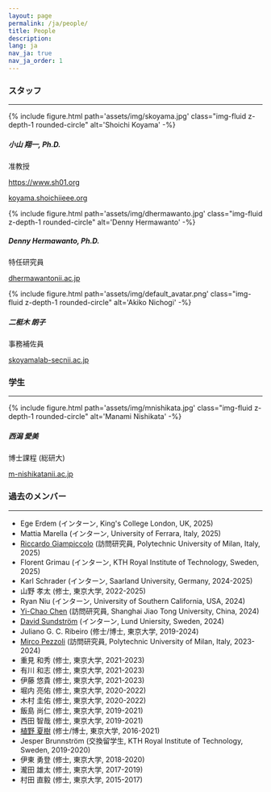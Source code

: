 ```yaml
---
layout: page
permalink: /ja/people/
title: People
description:
lang: ja 
nav_ja: true
nav_ja_order: 1
---
```


### スタッフ

---

<div class="members float-left">
    {% include figure.html
        path='assets/img/skoyama.jpg'
        class="img-fluid z-depth-1 rounded-circle"
        alt='Shoichi Koyama' -%}
    <div class="address">
        <h5>小山 翔一, Ph.D.</h5>
        <p>准教授</p>
        <p><a href="https://www.sh01.org"><i class="fas fa-user"></i> https://www.sh01.org</a></p>
        <p><a href="#"><i class="fas fa-envelope"></i> koyama.shoichi<i class="fas fa-at"></i>ieee.org</a></p>
    </div>
</div>

<div class="members float-left">
    {% include figure.html
        path='assets/img/dhermawanto.jpg'
        class="img-fluid z-depth-1 rounded-circle"
        alt='Denny Hermawanto' -%}
    <div class="address">
        <h5>Denny Hermawanto, Ph.D.</h5>
        <p>特任研究員</p>
        <p><a href="#"><i class="fas fa-envelope"></i> dhermawanto<i class="fas fa-at"></i>nii.ac.jp</a></p>
    </div>
</div>

<div class="members float-left">
    {% include figure.html
        path='assets/img/default_avatar.png'
        class="img-fluid z-depth-1 rounded-circle"
        alt='Akiko Nichogi' -%}
    <div class="address">
        <h5>二梃木 朗子</h5>
        <p>事務補佐員</p>
        <p><a href="#"><i class="fas fa-envelope"></i> skoyamalab-sec<i class="fas fa-at"></i>nii.ac.jp</a></p>
    </div>
</div>

<p style="clear:both"></p>

<!-- ### 客員研究員

--- -->

### 学生

---

<div class="members float-left">
    {% include figure.html
        path='assets/img/mnishikata.jpg'
        class="img-fluid z-depth-1 rounded-circle"
        alt='Manami Nishikata' -%}
    <div class="address">
        <h5>西潟 愛美</h5>
        <p>博士課程 (総研大)</p>
        <p><a href="#"><i class="fas fa-envelope"></i> m-nishikata<i class="fas fa-at"></i>nii.ac.jp</a></p>
    </div>
</div>

<p style="clear:both"></p>

<!-- ### インターン

---

<div class="members float-left">
    {% include figure.html
        path='assets/img/eerdem.png'
        class="img-fluid z-depth-1 rounded-circle"
        alt='Ege Erdem' -%}
    <div class="address">
        <h5>Ege Erdem</h5>
        <p><em>Ph.D. Student (King's College London)</em></p>
    </div>
</div>


<p style="clear:both"></p> -->

### 過去のメンバー

---

- Ege Erdem (インターン, King's College London, UK, 2025)
- Mattia Marella (インターン, University of Ferrara, Italy, 2025)
- [Riccardo Giampiccolo](https://www.deib.polimi.it/eng/people/details/967806) (訪問研究員, Polytechnic University of Milan, Italy, 2025)
- Florent Grimau (インターン, KTH Royal Institute of Technology, Sweden, 2025)
- Karl Schrader (インターン, Saarland University, Germany, 2024-2025)
- 山野 孝太 (修士, 東京大学, 2022-2025)
- Ryan Niu (インターン, University of Southern California, USA, 2024)
- [Yi-Chao Chen](https://yichao0319.github.io/) (訪問研究員, Shanghai Jiao Tong University, China, 2024)
- [David Sundström](https://portal.research.lu.se/en/persons/david-sundstr%C3%B6m) (インターン, Lund Uniersity, Sweden, 2024)
- Juliano G. C. Ribeiro (修士/博士, 東京大学, 2019-2024)
- [Mirco Pezzoli](https://www.deib.polimi.it/eng/people/details/1156490) (訪問研究員, Polytechnic University of Milan, Italy, 2023-2024)
- 重見 和秀 (修士, 東京大学, 2021-2023)
- 有川 和志 (修士, 東京大学, 2021-2023)
- 伊藤 悠貴 (修士, 東京大学, 2021-2023)
- 堀内 亮佑 (修士, 東京大学, 2020-2022)
- 木村 圭佑 (修士, 東京大学, 2020-2022)
- 飯島 尚仁 (修士, 東京大学, 2019-2021)
- 西田 智哉 (修士, 東京大学, 2019-2021)
- [植野 夏樹](https://natsuenono.github.io/) (修士/博士, 東京大学, 2016-2021)
- Jesper Brunnström (交換留学生, KTH Royal Institute of Technology, Sweden, 2019-2020)
- 伊東 勇登 (修士, 東京大学, 2018-2020)
- 瀧田 雄太 (修士, 東京大学, 2017-2019)
- 村田 直毅 (修士, 東京大学, 2015-2017)
